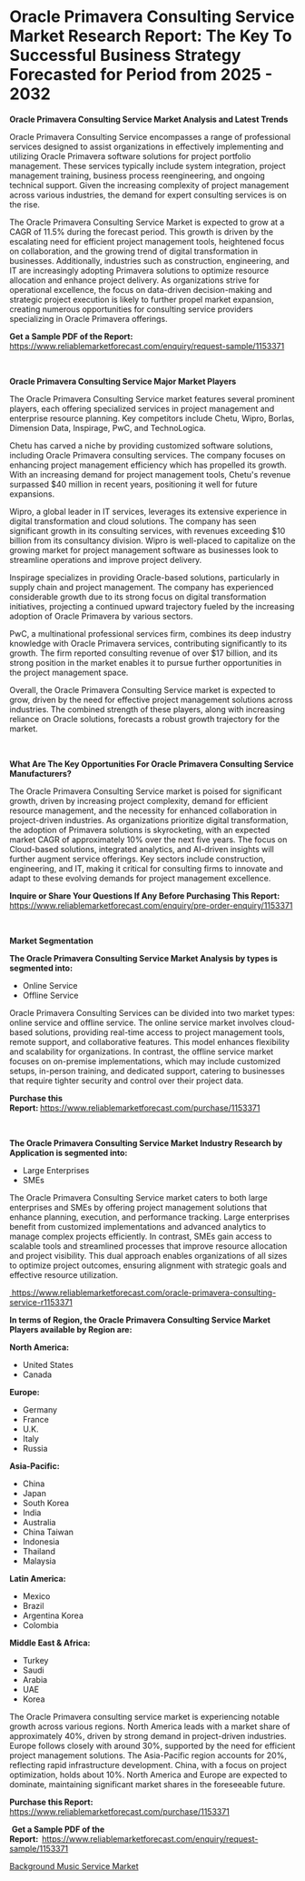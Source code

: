 <p><h1>Oracle Primavera Consulting Service Market Research Report: The Key To Successful Business Strategy Forecasted for Period from 2025 - 2032</h1></p><p><strong>Oracle Primavera Consulting Service Market Analysis and Latest Trends</strong></p>
<p><p>Oracle Primavera Consulting Service encompasses a range of professional services designed to assist organizations in effectively implementing and utilizing Oracle Primavera software solutions for project portfolio management. These services typically include system integration, project management training, business process reengineering, and ongoing technical support. Given the increasing complexity of project management across various industries, the demand for expert consulting services is on the rise.</p><p>The Oracle Primavera Consulting Service Market is expected to grow at a CAGR of 11.5% during the forecast period. This growth is driven by the escalating need for efficient project management tools, heightened focus on collaboration, and the growing trend of digital transformation in businesses. Additionally, industries such as construction, engineering, and IT are increasingly adopting Primavera solutions to optimize resource allocation and enhance project delivery. As organizations strive for operational excellence, the focus on data-driven decision-making and strategic project execution is likely to further propel market expansion, creating numerous opportunities for consulting service providers specializing in Oracle Primavera offerings.</p></p>
<p><strong>Get a Sample PDF of the Report:&nbsp;</strong> <a href="https://www.reliablemarketforecast.com/enquiry/request-sample/1153371?utm_campaign=2721&utm_medium=2&utm_source=Github&utm_content=ia&utm_term=11032025&utm_id=oracle-primavera-consulting-service">https://www.reliablemarketforecast.com/enquiry/request-sample/1153371</a></p>
<p>&nbsp;</p>
<p><strong>Oracle Primavera Consulting Service Major Market Players</strong></p>
<p><p>The Oracle Primavera Consulting Service market features several prominent players, each offering specialized services in project management and enterprise resource planning. Key competitors include Chetu, Wipro, Borlas, Dimension Data, Inspirage, PwC, and TechnoLogica.</p><p>Chetu has carved a niche by providing customized software solutions, including Oracle Primavera consulting services. The company focuses on enhancing project management efficiency which has propelled its growth. With an increasing demand for project management tools, Chetu's revenue surpassed $40 million in recent years, positioning it well for future expansions.</p><p>Wipro, a global leader in IT services, leverages its extensive experience in digital transformation and cloud solutions. The company has seen significant growth in its consulting services, with revenues exceeding $10 billion from its consultancy division. Wipro is well-placed to capitalize on the growing market for project management software as businesses look to streamline operations and improve project delivery.</p><p>Inspirage specializes in providing Oracle-based solutions, particularly in supply chain and project management. The company has experienced considerable growth due to its strong focus on digital transformation initiatives, projecting a continued upward trajectory fueled by the increasing adoption of Oracle Primavera by various sectors.</p><p>PwC, a multinational professional services firm, combines its deep industry knowledge with Oracle Primavera services, contributing significantly to its growth. The firm reported consulting revenue of over $17 billion, and its strong position in the market enables it to pursue further opportunities in the project management space.</p><p>Overall, the Oracle Primavera Consulting Service market is expected to grow, driven by the need for effective project management solutions across industries. The combined strength of these players, along with increasing reliance on Oracle solutions, forecasts a robust growth trajectory for the market.</p></p>
<p>&nbsp;</p>
<p><strong>What Are The Key Opportunities For Oracle Primavera Consulting Service Manufacturers?</strong></p>
<p><p>The Oracle Primavera Consulting Service market is poised for significant growth, driven by increasing project complexity, demand for efficient resource management, and the necessity for enhanced collaboration in project-driven industries. As organizations prioritize digital transformation, the adoption of Primavera solutions is skyrocketing, with an expected market CAGR of approximately 10% over the next five years. The focus on Cloud-based solutions, integrated analytics, and AI-driven insights will further augment service offerings. Key sectors include construction, engineering, and IT, making it critical for consulting firms to innovate and adapt to these evolving demands for project management excellence.</p></p>
<p><strong>Inquire or Share Your Questions If Any Before Purchasing This Report:</strong> <a href="https://www.reliablemarketforecast.com/enquiry/pre-order-enquiry/1153371?utm_campaign=2721&utm_medium=2&utm_source=Github&utm_content=ia&utm_term=11032025&utm_id=oracle-primavera-consulting-service">https://www.reliablemarketforecast.com/enquiry/pre-order-enquiry/1153371</a></p>
<p>&nbsp;</p>
<p><strong>Market Segmentation</strong></p>
<p><strong>The Oracle Primavera Consulting Service Market Analysis by types is segmented into:</strong></p>
<p><ul><li>Online Service</li><li>Offline Service</li></ul></p>
<p><p>Oracle Primavera Consulting Services can be divided into two market types: online service and offline service. The online service market involves cloud-based solutions, providing real-time access to project management tools, remote support, and collaborative features. This model enhances flexibility and scalability for organizations. In contrast, the offline service market focuses on on-premise implementations, which may include customized setups, in-person training, and dedicated support, catering to businesses that require tighter security and control over their project data.</p></p>
<p><strong>Purchase this Report:&nbsp;</strong><a href="https://www.reliablemarketforecast.com/purchase/1153371?utm_campaign=2721&utm_medium=2&utm_source=Github&utm_content=ia&utm_term=11032025&utm_id=oracle-primavera-consulting-service">https://www.reliablemarketforecast.com/purchase/1153371</a></p>
<p>&nbsp;</p>
<p><strong>The Oracle Primavera Consulting Service Market Industry Research by Application is segmented into:</strong></p>
<p><ul><li>Large Enterprises</li><li>SMEs</li></ul></p>
<p><p>The Oracle Primavera Consulting Service market caters to both large enterprises and SMEs by offering project management solutions that enhance planning, execution, and performance tracking. Large enterprises benefit from customized implementations and advanced analytics to manage complex projects efficiently. In contrast, SMEs gain access to scalable tools and streamlined processes that improve resource allocation and project visibility. This dual approach enables organizations of all sizes to optimize project outcomes, ensuring alignment with strategic goals and effective resource utilization.</p></p>
<p><a href="https://www.reliablemarketforecast.com/oracle-primavera-consulting-service-r1153371?utm_campaign=2721&utm_medium=2&utm_source=Github&utm_content=ia&utm_term=11032025&utm_id=oracle-primavera-consulting-service">&nbsp;https://www.reliablemarketforecast.com/oracle-primavera-consulting-service-r1153371</a></p>
<p><strong>In terms of Region, the Oracle Primavera Consulting Service Market Players available by Region are:</strong></p>
<p>
    <p> <strong> North America: </strong>
        <ul>
            <li>United States</li>
            <li>Canada</li>
        </ul>
        </p> 
    <p> <strong> Europe: </strong>
        <ul>
            <li>Germany</li>
            <li>France</li>
            <li>U.K.</li>
            <li>Italy</li>
            <li>Russia</li>
        </ul>
        </p> 
    <p> <strong> Asia-Pacific: </strong>
        <ul>
            <li>China</li>
            <li>Japan</li>
            <li>South Korea</li>
            <li>India</li>
            <li>Australia</li>
            <li>China Taiwan</li>
            <li>Indonesia</li>
            <li>Thailand</li>
            <li>Malaysia</li>
        </ul>
        </p> 
    <p> <strong> Latin America: </strong>
        <ul>
            <li>Mexico</li>
            <li>Brazil</li>
            <li>Argentina Korea</li>
            <li>Colombia</li>
        </ul>
        </p> 
    <p> <strong> Middle East & Africa: </strong>
        <ul>
            <li>Turkey</li>
            <li>Saudi</li>
            <li>Arabia</li>
            <li>UAE</li>
            <li>Korea</li>
        </ul>
    </p>
    </p>
<p><p>The Oracle Primavera consulting service market is experiencing notable growth across various regions. North America leads with a market share of approximately 40%, driven by strong demand in project-driven industries. Europe follows closely with around 30%, supported by the need for efficient project management solutions. The Asia-Pacific region accounts for 20%, reflecting rapid infrastructure development. China, with a focus on project optimization, holds about 10%. North America and Europe are expected to dominate, maintaining significant market shares in the foreseeable future.</p></p>
<p><strong>Purchase this Report: </strong><a href="https://www.reliablemarketforecast.com/purchase/1153371?utm_campaign=2721&utm_medium=2&utm_source=Github&utm_content=ia&utm_term=11032025&utm_id=oracle-primavera-consulting-service">https://www.reliablemarketforecast.com/purchase/1153371</a></p>
<p>&nbsp;<strong>Get a Sample PDF of the Report:&nbsp;&nbsp;</strong><a href="https://www.reliablemarketforecast.com/enquiry/request-sample/1153371?utm_campaign=2721&utm_medium=2&utm_source=Github&utm_content=ia&utm_term=11032025&utm_id=oracle-primavera-consulting-service">https://www.reliablemarketforecast.com/enquiry/request-sample/1153371</a></p>
<p><strong></strong></p>
<p><p><a href="https://github.com/pockettifere14/Market-Research-Report-List-1/blob/main/background-music-service-market.md?utm_campaign=2721&utm_medium=2&utm_source=Github&utm_content=ia&utm_term=11032025&utm_id=oracle-primavera-consulting-service">Background Music Service Market</a></p></p>